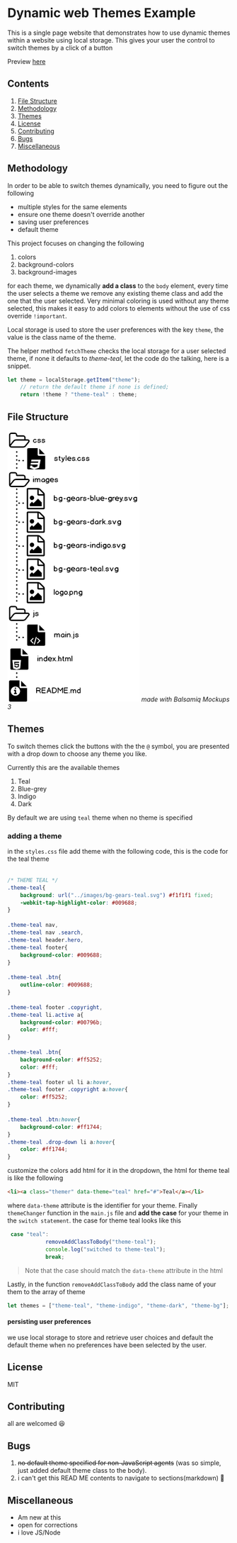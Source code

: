# Dynamic web Themes Example
This is a single page website that demonstrates how to use dynamic themes within a website using local storage.
This gives your user the control to switch themes by a click of a button

Preview [here](https://nixoncode.github.io/dynamic-web-themes-example/)

## Contents
1. [File Structure](#)
2. [Methodology](#)
3. [Themes](#)
4. [License](#)
5. [Contributing](#)
6. [Bugs]()
7.  [Miscellaneous](#)

## Methodology
In order to be able to switch themes dynamically,  you need to figure out the following
- multiple styles for the same elements
- ensure one theme doesn't override another
- saving user preferences
- default theme

This project focuses on changing the following
1. colors
2. background-colors
3. background-images

for each theme, we dynamically **add a class** to the `body` element, every time the user selects a theme we remove any existing theme class and add the one that the user selected. Very minimal coloring is used without any theme selected, this makes it easy to add colors to elements without the use of css override `!important`.

Local storage is used to store the user preferences with the key `theme`, the value is the class name of the theme.

The helper method `fetchTheme`  checks the local storage for a user selected theme, if none it defaults to _theme-teal_, let the code do the talking, here is a snippet.
```javascript
let theme = localStorage.getItem("theme");
    // return the default theme if none is defined;
    return !theme ? "theme-teal" : theme;
```
## File Structure
![file structure](images/fs.png)
_made with Balsamiq Mockups 3_
## Themes
To switch themes click the buttons with the the `@` symbol, you are presented with a drop down to choose any theme you like.

Currently this are the available themes
1. Teal
2. Blue-grey
3. Indigo
4. Dark

By default we are using `teal` theme when no theme is specified

### adding a theme
in the `styles.css` file add  theme with the following code, this is the code for the teal theme
```css

/* THEME TEAL */
.theme-teal{
    background: url("../images/bg-gears-teal.svg") #f1f1f1 fixed;
    -webkit-tap-highlight-color: #009688;
}

.theme-teal nav,
.theme-teal nav .search,
.theme-teal header.hero,
.theme-teal footer{
    background-color: #009688;
}

.theme-teal .btn{
    outline-color: #009688;
}

.theme-teal footer .copyright,
.theme-teal li.active a{
    background-color: #00796b;
    color: #fff;
}

.theme-teal .btn{
    background-color: #ff5252;
    color: #fff;
}
.theme-teal footer ul li a:hover,
.theme-teal footer .copyright a:hover{
    color: #ff5252;
}

.theme-teal .btn:hover{
    background-color: #ff1744;
}
.theme-teal .drop-down li a:hover{
    color: #ff1744;
}

```
customize the colors add html for it in the dropdown, the html for theme teal is like the following
```html
<li><a class="themer" data-theme="teal" href="#">Teal</a></li>
```
where `data-theme` attribute is the identifier for your theme.
Finally `themeChanger` function in the `main.js` file and **add the case** for your theme in the `switch statement`. the case for theme teal looks like this
```javascript
 case "teal":
            removeAddClassToBody("theme-teal");
            console.log("switched to theme-teal");
            break;
```
> Note that the case should match the `data-theme` attribute in the html

Lastly, in the function `removeAddClassToBody` add the class name of your them to the array of theme
```javascript
let themes = ["theme-teal", "theme-indigo", "theme-dark", "theme-bg"];
```
#### persisting user preferences
we use local storage to store and retrieve user choices and default the default theme when no preferences have been selected by the user.
## License
MIT
## Contributing
all are welcomed :laughing:
## Bugs
1. ~~no default theme specified for non-JavaScript agents~~ (was so simple, just added default theme class to the body).
2. i can't get this READ ME contents to navigate to sections(markdown) :pray: 
## Miscellaneous
- Am new at this
- open for corrections
- i love JS/Node
